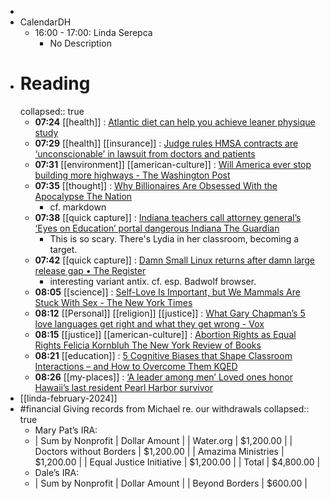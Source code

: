 -
- CalendarDH
	- 16:00 - 17:00: Linda Serepca
		- No Description
- # Reading
  collapsed:: true
	- **07:24** [[health]] : [Atlantic diet can help you achieve leaner physique study](https://www.geo.tv/latest/531065-atlantic-diet-can-help-you-achieve-leaner-physique-study)
	- **07:29** [[health]] [[insurance]] : [Judge rules HMSA contracts are ‘unconscionable’ in lawsuit from doctors and patients](https://www.hawaiinewsnow.com/2024/02/15/judge-rules-hmsa-contracts-are-unconscionable-lawsuit-doctors-patients/)
	- **07:31** [[environment]] [[american-culture]] : [Will America ever stop building more highways - The Washington Post](https://www.washingtonpost.com/climate-solutions/2024/02/15/will-america-ever-stop-building-more-highways/)
	- **07:35** [[thought]] : [Why Billionaires Are Obsessed With the Apocalypse  The Nation](https://www.thenation.com/article/culture/douglas-rushkoff-survival-richest/)
		- cf. markdown
	- **07:38** [[quick capture]] : [Indiana teachers call attorney general’s ‘Eyes on Education’ portal dangerous  Indiana  The Guardian](https://www.theguardian.com/us-news/2024/feb/15/indiana-ag-eyes-on-education-tipline)
		- This is so scary. There's Lydia in her classroom, becoming a target.
	- **07:42** [[quick capture]] : [Damn Small Linux returns after damn large release gap • The Register](https://www.theregister.com/2024/02/14/damn_small_linux_returns/)
		- interesting variant antix. cf. esp. Badwolf browser.
	- **08:05** [[science]] : [Self-Love Is Important, but We Mammals Are Stuck With Sex - The New York Times](https://www.nytimes.com/2024/02/13/science/valentines-day-sexual-reproduction-parthenogenesis.html)
	- **08:12** [[Personal]] [[religion]] [[justice]] : [What Gary Chapman’s 5 love languages get right and what they get wrong - Vox](https://www.vox.com/culture/24067506/5-love-languages-gary-chapman)
	- **08:15** [[justice]] [[american-culture]] : [Abortion Rights as Equal Rights  Felicia Kornbluh  The New York Review of Books](https://www.nybooks.com/online/2024/02/14/abortion-rights-as-equal-rights-pennsylvania/)
	- **08:21** [[education]]  : [5 Cognitive Biases that Shape Classroom Interactions – and How to Overcome Them  KQED](https://www.kqed.org/mindshift/63160/5-cognitive-biases-that-shape-classroom-interactions-and-how-to-overcome-them)
	- **08:26** [[my-places]] : [‘A leader among men’ Loved ones honor Hawaii’s last resident Pearl Harbor survivor](https://www.hawaiinewsnow.com/2024/02/15/leader-among-men-loved-ones-honor-hawaiis-last-resident-pearl-harbor-survivor/)
- [[linda-february-2024]]
- #financial Giving records from Michael re. our withdrawals
  collapsed:: true
	- Mary Pat’s IRA:
	- | Sum by Nonprofit | Dollar Amount |
	  | Water.org | $1,200.00 |
	  | Doctors without Borders | $1,200.00 |
	  | Amazima Ministries | $1,200.00 |
	  | Equal Justice Initiative | $1,200.00 |
	  | Total | $4,800.00 |
	- Dale’s IRA:
	- | Sum by Nonprofit | Dollar Amount |
	  | Beyond Borders | $600.00 |